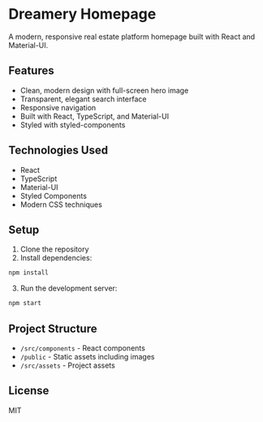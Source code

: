 # Dreamery Homepage

A modern, responsive real estate platform homepage built with React and Material-UI.

## Features

- Clean, modern design with full-screen hero image
- Transparent, elegant search interface
- Responsive navigation
- Built with React, TypeScript, and Material-UI
- Styled with styled-components

## Technologies Used

- React
- TypeScript
- Material-UI
- Styled Components
- Modern CSS techniques

## Setup

1. Clone the repository
2. Install dependencies:
```bash
npm install
```
3. Run the development server:
```bash
npm start
```

## Project Structure

- `/src/components` - React components
- `/public` - Static assets including images
- `/src/assets` - Project assets

## License

MIT